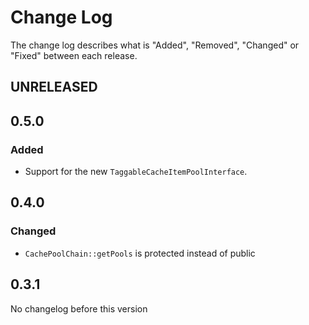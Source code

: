 # Change Log

The change log describes what is "Added", "Removed", "Changed" or "Fixed" between each release. 

## UNRELEASED

## 0.5.0

### Added

* Support for the new `TaggableCacheItemPoolInterface`. 

## 0.4.0

### Changed

* `CachePoolChain::getPools` is protected instead of public 

## 0.3.1

No changelog before this version
